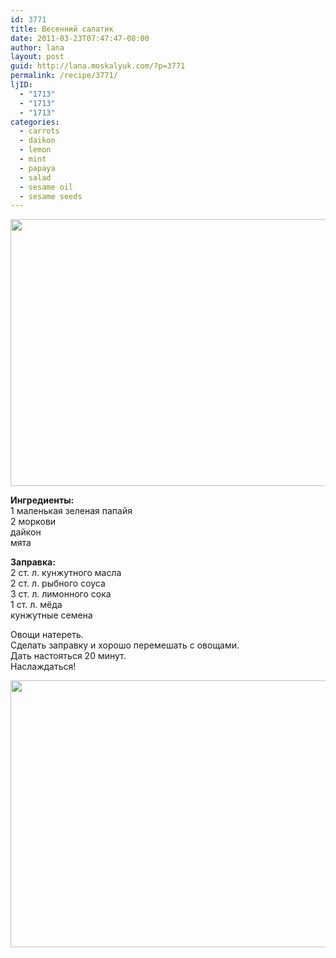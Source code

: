 ```yaml
---
id: 3771
title: Весенний салатик
date: 2011-03-23T07:47:47-08:00
author: lana
layout: post
guid: http://lana.moskalyuk.com/?p=3771
permalink: /recipe/3771/
ljID:
  - "1713"
  - "1713"
  - "1713"
categories:
  - carrots
  - daikon
  - lemon
  - mint
  - papaya
  - salad
  - sesame oil
  - sesame seeds
---
```

<img loading="lazy" class="alignnone" title="salad" src="http://farm6.static.flickr.com/5069/5552678617_46baf4d97f_z.jpg" alt="" width="640" height="427" />

**Ингредиенты:**  
1 маленькая зеленая папайя  
2 моркови  
дайкон  
мята

**Заправка:**  
2 ст. л. кунжутного масла  
2 ст. л. рыбного соуса  
3 ст. л. лимонного сока  
1 ст. л. мёда  
кунжутные семена

Овощи натереть.  
Сделать заправку и хорошо перемешать с овощами.  
Дать настояться 20 минут.  
Наслаждаться!

<img loading="lazy" class="alignnone" title="salad" src="http://farm6.static.flickr.com/5018/5552680073_5853ce7f73_z.jpg" alt="" width="640" height="427" />